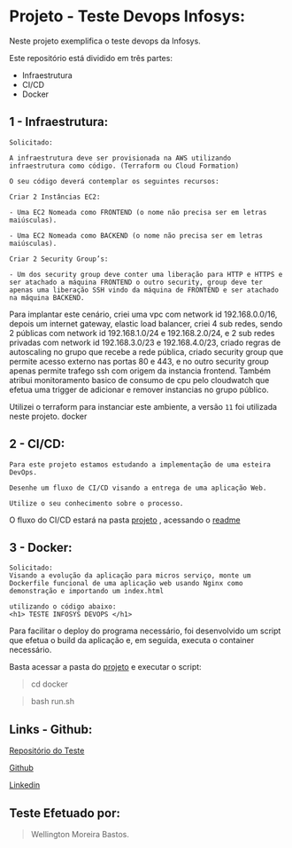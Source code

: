 # Projeto - Teste Devops Infosys:

Neste projeto exemplifica o teste devops da Infosys.

Este repositório está dividido em três partes:

- Infraestrutura
- CI/CD
- Docker

## 1 - Infraestrutura:

 ```
 Solicitado:

A infraestrutura deve ser provisionada na AWS utilizando infraestrutura como código. (Terraform ou Cloud Formation)

O seu código deverá contemplar os seguintes recursos:

 Criar 2 Instâncias EC2:

- Uma EC2 Nomeada como FRONTEND (o nome não precisa ser em letras maiúsculas).

- Uma EC2 Nomeada como BACKEND (o nome não precisa ser em letras maiúsculas).

Criar 2 Security Group’s:

- Um dos security group deve conter uma liberação para HTTP e HTTPS e ser atachado a máquina FRONTEND o outro security, group deve ter apenas uma liberação SSH vindo da máquina de FRONTEND e ser atachado na máquina BACKEND.
```

Para implantar este cenário, criei uma vpc com network id 192.168.0.0/16, depois um internet gateway, elastic load balancer, criei 4 sub redes, sendo 2 públicas com network id 192.168.1.0/24 e 192.168.2.0/24, e 2 sub redes privadas com network id 192.168.3.0/23 e 192.168.4.0/23, criado regras de autoscaling no grupo que recebe a rede pública, criado security group que permite acesso externo nas portas 80 e 443, e no outro security group apenas permite trafego ssh com origem da instancia frontend.
Também atribui monitoramento basico de consumo de cpu pelo  cloudwatch que efetua uma trigger de adicionar e remover instancias no grupo público.

Utilizei o terraform para instanciar este ambiente, a versão `11` foi utilizada neste projeto.
docker

## 2 - CI/CD:

```
Para este projeto estamos estudando a implementação de uma esteira DevOps.

Desenhe um fluxo de CI/CD visando a entrega de uma aplicação Web.

Utilize o seu conhecimento sobre o processo.
```

O fluxo do  CI/CD estará na pasta [projeto](https://github.com/wellbastos/infosys/tree/master/CICD) , acessando o [readme](https://github.com/wellbastos/infosys/tree/master/CICD/README.md) 

## 3 - Docker:

```
Solicitado:
Visando a evolução da aplicação para micros serviço, monte um Dockerfile funcional de uma aplicação web usando Nginx como demonstração e importando um index.html

utilizando o código abaixo:
<h1> TESTE INFOSYS DEVOPS </h1>
```

Para facilitar o deploy do programa necessário, foi desenvolvido um script que efetua o build da aplicação e, em seguida, executa o container necessário.

Basta acessar a pasta do [projeto](https://github.com/wellbastos/infosys/tree/master/docker) e executar o script:

> cd docker

> bash run.sh

## Links - Github:

[Repositório  do Teste](https://github.com/wellbastos/infosys/)

[Github](https://github.com/wellbastos/)

[Linkedin](https://www.linkedin.com/in/wellingtonbastos)

## Teste Efetuado por:

> Wellington Moreira Bastos.
